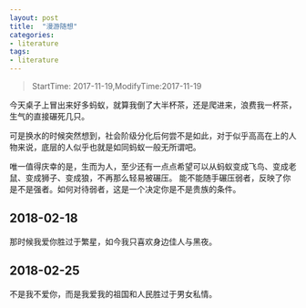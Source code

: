 ```yaml
---
layout: post
title:  "漫游随想"
categories:
- literature
tags:
- literature
---
```


> StartTime: 2017-11-19,ModifyTime:2017-11-19
<!---more--->

今天桌子上冒出来好多蚂蚁，就算我倒了大半杯茶，还是爬进来，浪费我一杯茶，生气的直接碾死几只。

可是换水的时候突然想到，社会阶级分化后何尝不是如此，对于似乎高高在上的人物来说，底层的人似乎也就是如同蚂蚁一般无所谓吧。

唯一值得庆幸的是，生而为人，至少还有一点点希望可以从蚂蚁变成飞鸟、变成老鼠、变成狮子、变成狼，不再那么轻易被碾压。
能不能随手碾压弱者，反映了你是不是强者。如何对待弱者，这是一个决定你是不是贵族的条件。

## 2018-02-18
那时候我爱你胜过于繁星，如今我只喜欢身边佳人与黑夜。

## 2018-02-25
不是我不爱你，而是我爱我的祖国和人民胜过于男女私情。
